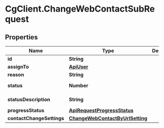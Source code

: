# CgClient.ChangeWebContactSubRequest

## Properties

Name | Type | Description | Notes
------------ | ------------- | ------------- | -------------
**id** | **String** |  | [optional] 
**assignTo** | [**ApiUser**](ApiUser.md) |  | [optional] 
**reason** | **String** |  | [optional] 
**status** | **Number** |  | [optional] [readonly] 
**statusDescription** | **String** |  | [optional] [readonly] 
**progressStatus** | [**ApiRequestProgressStatus**](ApiRequestProgressStatus.md) |  | [optional] 
**contactChangeSettings** | [**ChangeWebContactByUrlSetting**](ChangeWebContactByUrlSetting.md) |  | [optional] 


